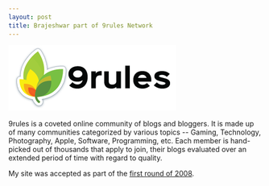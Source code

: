 ```yaml
---
layout: post
title: Brajeshwar part of 9rules Network
---
```


<img class="small-right" src="/static/2008/9rules-logo.png" alt="9rules">

9rules is a coveted online community of blogs and bloggers. It is made up of many communities categorized by various topics -- Gaming, Technology, Photography, Apple, Software, Programming, etc. Each member is hand-picked out of thousands that apply to join, their blogs evaluated over an extended period of time with regard to quality.

My site was accepted as part of the <a href="http://blog.9rules.com/2008/05/round-6-accepted-sites/">first round of 2008</a>.